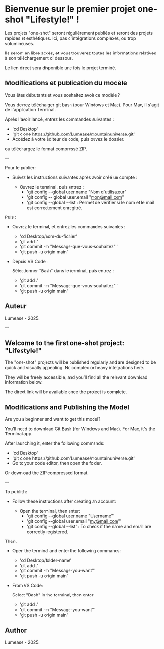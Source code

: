 # Bienvenue sur le premier projet one-shot "Lifestyle!" !

Les projets "one-shot" seront régulièrement publiés et seront des projets rapides et esthétiques. Ici, pas d'intégrations complexes, ou trop volumineuses.

Ils seront en libre accès, et vous trouverez toutes les informations relatives à son téléchargement ci dessous.

Le lien direct sera disponible une fois le projet terminé.

## Modifications et publication du modèle

Vous êtes débutants et vous souhaitez avoir ce modèle ?

Vous devrez télécharger git bash (pour Windows et Mac). Pour Mac, il s'agit de l'application Terminal.

Après l'avoir lancé, entrez les commandes suivantes :

- 'cd Desktop'
- 'git clone https://github.com/Lumease/mountainuniverse.git'
- Accédez à votre éditeur de code, puis ouvez le dossier.

ou téléchargez le format compressé ZIP.

--

Pour le publier:

- Suivez les instructions suivantes après avoir créé un compte :

  - Ouvrez le terminal, puis entrez :
    - 'git config --global user.name "Nom d'utilisateur"
    - 'git config -- global user.email "mon@mail.com"
    - 'git config --global --list : Permet de vérifier si le nom et le mail est correctement enregitré.

Puis :

- Ouvrez le terminal, et entrez les commandes suivantes :

  - 'cd Desktop/nom-du-fichier'
  - 'git add .'
  - 'git commit -m "Message-que-vous-souhaitez" '
  - 'git push -u origin main'

- Depuis VS Code :

  Sélectionner "Bash" dans le terminal, puis entrez :

  - 'git add .'
  - 'git commit -m "Message-que-vous-souhaitez" '
  - 'git push -u origin main'

## Auteur

Lumease - 2025.

--

## Welcome to the first one-shot project: "Lifestyle!"

The "one-shot" projects will be published regularly and are designed to be quick and visually appealing. No complex or heavy integrations here.

They will be freely accessible, and you’ll find all the relevant download information below.

The direct link will be available once the project is complete.

## Modifications and Publishing the Model

Are you a beginner and want to get this model?

You’ll need to download Git Bash (for Windows and Mac). For Mac, it's the Terminal app.

After launching it, enter the following commands:

- 'cd Desktop'
- 'git clone https://github.com/Lumease/mountainuniverse.git'
- Go to your code editor, then open the folder.

Or download the ZIP compressed format.

--

To publish:

- Follow these instructions after creating an account:

  - Open the terminal, then enter:
    - 'git config --global user.name "Username"'
    - 'git config --global user.email "my@mail.com"'
    - 'git config --global --list' : To check if the name and email are correctly registered.

Then:

- Open the terminal and enter the following commands:

  - 'cd Desktop/folder-name'
  - 'git add .'
  - 'git commit -m "Message-you-want"'
  - 'git push -u origin main'

- From VS Code:

  Select "Bash" in the terminal, then enter:

  - 'git add .'
  - 'git commit -m "Message-you-want"'
  - 'git push -u origin main'

## Author

Lumease - 2025.
